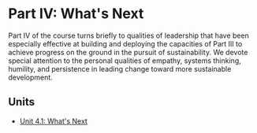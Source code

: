 # Part IV: What's Next

Part IV of the course turns briefly to qualities of leadership that have been especially effective at building and deploying the capacities of Part III to achieve progress on the ground in the pursuit of sustainability.   We devote special attention to the personal qualities of empathy, systems thinking, humility, and persistence in leading change toward more sustainable development.  
 

## Units

- [Unit 4.1: What's Next](unit-4-1-next-steps.md)